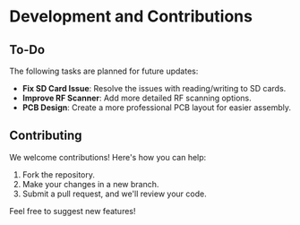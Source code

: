 # Development and Contributions

## To-Do
The following tasks are planned for future updates:
- **Fix SD Card Issue**: Resolve the issues with reading/writing to SD cards.
- **Improve RF Scanner**: Add more detailed RF scanning options.
- **PCB Design**: Create a more professional PCB layout for easier assembly.

## Contributing
We welcome contributions! Here's how you can help:
1. Fork the repository.
2. Make your changes in a new branch.
3. Submit a pull request, and we'll review your code.

Feel free to suggest new features!
